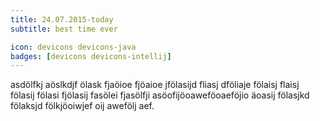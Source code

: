 ```yaml
---
title: 24.07.2015-today
subtitle: best time ever

icon: devicons devicons-java
badges: [devicons devicons-intellij]
---
```


asdölfkj aöslkdjf ölask fjaöioe fjöaioe jfölasijd fliasj dföliaje fölaisj flaisj fölasij fölasi fjölasij fasölei fjasölfji asöofijöoaweföoaeföjio äoasij fölasjkd fölaksjd fölkjöoiwjef oij awefölj aef.
